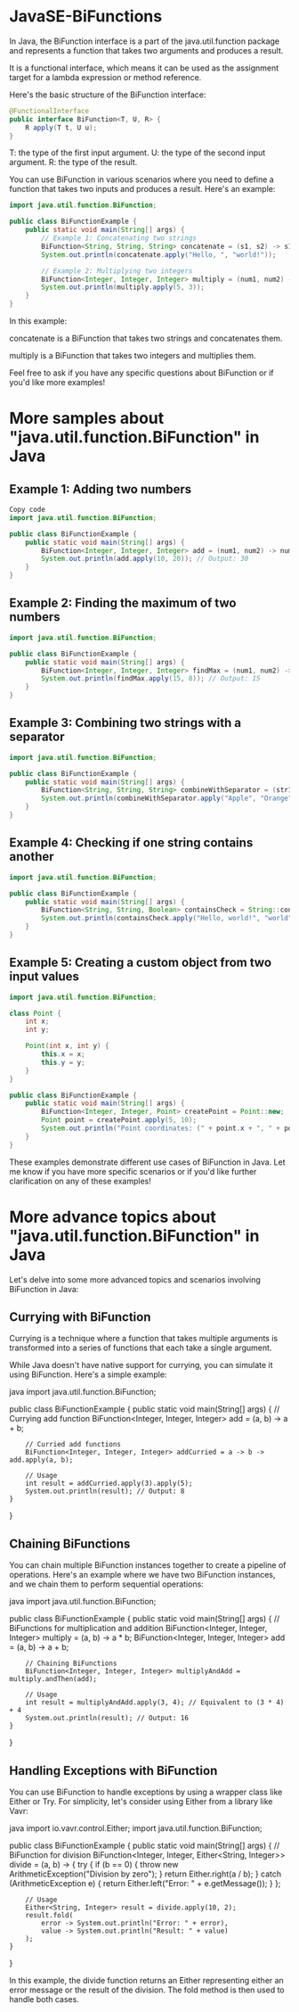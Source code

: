 # JavaSE-BiFunctions

In Java, the BiFunction interface is a part of the java.util.function package and represents a function that takes two arguments and produces a result. 

It is a functional interface, which means it can be used as the assignment target for a lambda expression or method reference.

Here's the basic structure of the BiFunction interface:

```java
@FunctionalInterface
public interface BiFunction<T, U, R> {
    R apply(T t, U u);
}
```

T: the type of the first input argument.
U: the type of the second input argument.
R: the type of the result.

You can use BiFunction in various scenarios where you need to define a function that takes two inputs and produces a result. Here's an example:

```java
import java.util.function.BiFunction;

public class BiFunctionExample {
    public static void main(String[] args) {
        // Example 1: Concatenating two strings
        BiFunction<String, String, String> concatenate = (s1, s2) -> s1 + s2;
        System.out.println(concatenate.apply("Hello, ", "world!"));

        // Example 2: Multiplying two integers
        BiFunction<Integer, Integer, Integer> multiply = (num1, num2) -> num1 * num2;
        System.out.println(multiply.apply(5, 3));
    }
}
```

In this example:

concatenate is a BiFunction that takes two strings and concatenates them.

multiply is a BiFunction that takes two integers and multiplies them.

Feel free to ask if you have any specific questions about BiFunction or if you'd like more examples!

# More samples about "java.util.function.BiFunction" in Java

## Example 1: Adding two numbers

```java
Copy code
import java.util.function.BiFunction;

public class BiFunctionExample {
    public static void main(String[] args) {
        BiFunction<Integer, Integer, Integer> add = (num1, num2) -> num1 + num2;
        System.out.println(add.apply(10, 20)); // Output: 30
    }
}
```

## Example 2: Finding the maximum of two numbers
```java
import java.util.function.BiFunction;

public class BiFunctionExample {
    public static void main(String[] args) {
        BiFunction<Integer, Integer, Integer> findMax = (num1, num2) -> Math.max(num1, num2);
        System.out.println(findMax.apply(15, 8)); // Output: 15
    }
}
```

## Example 3: Combining two strings with a separator
```java
import java.util.function.BiFunction;

public class BiFunctionExample {
    public static void main(String[] args) {
        BiFunction<String, String, String> combineWithSeparator = (str1, str2) -> str1 + " | " + str2;
        System.out.println(combineWithSeparator.apply("Apple", "Orange")); // Output: Apple | Orange
    }
}
```

## Example 4: Checking if one string contains another
```java
import java.util.function.BiFunction;

public class BiFunctionExample {
    public static void main(String[] args) {
        BiFunction<String, String, Boolean> containsCheck = String::contains;
        System.out.println(containsCheck.apply("Hello, world!", "world")); // Output: true
    }
}
```

## Example 5: Creating a custom object from two input values
```java
import java.util.function.BiFunction;

class Point {
    int x;
    int y;

    Point(int x, int y) {
        this.x = x;
        this.y = y;
    }
}

public class BiFunctionExample {
    public static void main(String[] args) {
        BiFunction<Integer, Integer, Point> createPoint = Point::new;
        Point point = createPoint.apply(5, 10);
        System.out.println("Point coordinates: (" + point.x + ", " + point.y + ")");
    }
}
```

These examples demonstrate different use cases of BiFunction in Java. Let me know if you have more specific scenarios or if you'd like further clarification on any of these examples!

# More advance topics about "java.util.function.BiFunction" in Java

Let's delve into some more advanced topics and scenarios involving BiFunction in Java:

## Currying with BiFunction

Currying is a technique where a function that takes multiple arguments is transformed into a series of functions that each take a single argument. 

While Java doesn't have native support for currying, you can simulate it using BiFunction. Here's a simple example:

java
import java.util.function.BiFunction;

public class BiFunctionExample {
    public static void main(String[] args) {
        // Currying add function
        BiFunction<Integer, Integer, Integer> add = (a, b) -> a + b;
        
        // Curried add functions
        BiFunction<Integer, Integer, Integer> addCurried = a -> b -> add.apply(a, b);
        
        // Usage
        int result = addCurried.apply(3).apply(5);
        System.out.println(result); // Output: 8
    }
}

## Chaining BiFunctions

You can chain multiple BiFunction instances together to create a pipeline of operations. Here's an example where we have two BiFunction instances, and we chain them to perform sequential operations:

java
import java.util.function.BiFunction;

public class BiFunctionExample {
    public static void main(String[] args) {
        // BiFunctions for multiplication and addition
        BiFunction<Integer, Integer, Integer> multiply = (a, b) -> a * b;
        BiFunction<Integer, Integer, Integer> add = (a, b) -> a + b;
        
        // Chaining BiFunctions
        BiFunction<Integer, Integer, Integer> multiplyAndAdd = multiply.andThen(add);
        
        // Usage
        int result = multiplyAndAdd.apply(3, 4); // Equivalent to (3 * 4) + 4
        System.out.println(result); // Output: 16
    }
}

## Handling Exceptions with BiFunction

You can use BiFunction to handle exceptions by using a wrapper class like Either or Try. For simplicity, let's consider using Either from a library like Vavr:

java
import io.vavr.control.Either;
import java.util.function.BiFunction;

public class BiFunctionExample {
    public static void main(String[] args) {
        // BiFunction for division
        BiFunction<Integer, Integer, Either<String, Integer>> divide = (a, b) -> {
            try {
                if (b == 0) {
                    throw new ArithmeticException("Division by zero");
                }
                return Either.right(a / b);
            } catch (ArithmeticException e) {
                return Either.left("Error: " + e.getMessage());
            }
        };

        // Usage
        Either<String, Integer> result = divide.apply(10, 2);
        result.fold(
            error -> System.out.println("Error: " + error),
            value -> System.out.println("Result: " + value)
        );
    }
}

In this example, the divide function returns an Either representing either an error message or the result of the division. The fold method is then used to handle both cases.
